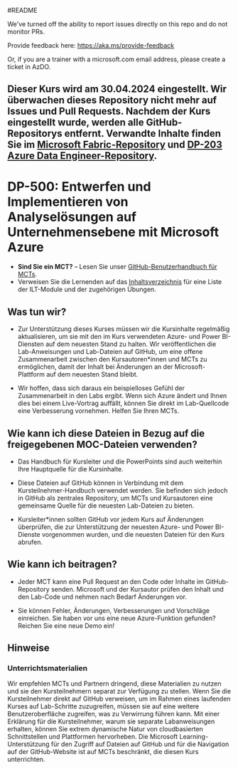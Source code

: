 #README

We've turned off the ability to report issues directly on this repo and do not monitor PRs.

Provide feedback here: https://aka.ms/provide-feedback

Or, if you are a trainer with a microsoft.com email address, please create a ticket in AzDO.

## **Dieser Kurs wird am **30.04.2024** eingestellt. Wir überwachen dieses Repository nicht mehr auf Issues und Pull Requests. Nachdem der Kurs eingestellt wurde, werden alle GitHub-Repositorys entfernt. Verwandte Inhalte finden Sie im [Microsoft Fabric-Repository](https://github.com/MicrosoftLearning/mslearn-fabric) und [DP-203 Azure Data Engineer-Repository](https://github.com/MicrosoftLearning/dp-203-azure-data-engineer).**

# DP-500: Entwerfen und Implementieren von Analyselösungen auf Unternehmensebene mit Microsoft Azure

- **Sind Sie ein MCT?** – Lesen Sie unser [GitHub-Benutzerhandbuch für MCTs](https://microsoftlearning.github.io/MCT-User-Guide/).
- Verweisen Sie die Lernenden auf das [Inhaltsverzeichnis](https://microsoftlearning.github.io/DP-500-Azure-Data-Analyst/) für eine Liste der ILT-Module und der zugehörigen Übungen.

## Was tun wir?

- Zur Unterstützung dieses Kurses müssen wir die Kursinhalte regelmäßig aktualisieren, um sie mit den im Kurs verwendeten Azure- und Power BI-Diensten auf dem neuesten Stand zu halten.  Wir veröffentlichen die Lab-Anweisungen und Lab-Dateien auf GitHub, um eine offene Zusammenarbeit zwischen den Kursautoren*innen und MCTs zu ermöglichen, damit der Inhalt bei Änderungen an der Microsoft-Plattform auf dem neuesten Stand bleibt.

- Wir hoffen, dass sich daraus ein beispielloses Gefühl der Zusammenarbeit in den Labs ergibt. Wenn sich Azure ändert und Ihnen dies bei einem Live-Vortrag auffällt, können Sie direkt im Lab-Quellcode eine Verbesserung vornehmen.  Helfen Sie Ihren MCTs.

## Wie kann ich diese Dateien in Bezug auf die freigegebenen MOC-Dateien verwenden?

- Das Handbuch für Kursleiter und die PowerPoints sind auch weiterhin Ihre Hauptquelle für die Kursinhalte.

- Diese Dateien auf GitHub können in Verbindung mit dem Kursteilnehmer-Handbuch verwendet werden. Sie befinden sich jedoch in GitHub als zentrales Repository, um MCTs und Kursautoren eine gemeinsame Quelle für die neuesten Lab-Dateien zu bieten.

- Kursleiter*innen sollten GitHub vor jedem Kurs auf Änderungen überprüfen, die zur Unterstützung der neuesten Azure- und Power BI-Dienste vorgenommen wurden, und die neuesten Dateien für den Kurs abrufen.

## Wie kann ich beitragen?

- Jeder MCT kann eine Pull Request an den Code oder Inhalte im GitHub-Repository senden. Microsoft und der Kursautor prüfen den Inhalt und den Lab-Code und nehmen nach Bedarf Änderungen vor.

- Sie können Fehler, Änderungen, Verbesserungen und Vorschläge einreichen.  Sie haben vor uns eine neue Azure-Funktion gefunden?  Reichen Sie eine neue Demo ein!

## Hinweise

### Unterrichtsmaterialien

Wir empfehlen MCTs und Partnern dringend, diese Materialien zu nutzen und sie den Kursteilnehmern separat zur Verfügung zu stellen.  Wenn Sie die Kursteilnehmer direkt auf GitHub verweisen, um im Rahmen eines laufenden Kurses auf Lab-Schritte zuzugreifen, müssen sie auf eine weitere Benutzeroberfläche zugreifen, was zu Verwirrung führen kann. Mit einer Erklärung für die Kursteilnehmer, warum sie separate Labanweisungen erhalten, können Sie extrem dynamische Natur von cloudbasierten Schnittstellen und Plattformen hervorheben. Die Microsoft Learning-Unterstützung für den Zugriff auf Dateien auf GitHub und für die Navigation auf der GitHub-Website ist auf MCTs beschränkt, die diesen Kurs unterrichten.
